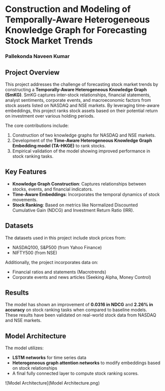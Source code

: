 
# Construction and Modeling of Temporally-Aware Heterogeneous Knowledge Graph for Forecasting Stock Market Trends

### Pallekonda Naveen Kumar

## Project Overview

This project addresses the challenge of forecasting stock market trends by constructing a **Temporally-Aware Heterogeneous Knowledge Graph (SmKG)**. SmKG captures inter-stock relationships, financial statements, analyst sentiments, corporate events, and macroeconomic factors from stock assets listed on NASDAQ and NSE markets. By leveraging time-aware embeddings, this project ranks stock assets based on their potential return on investment over various holding periods.

The core contributions include:
1. Construction of two knowledge graphs for NASDAQ and NSE markets.
2. Development of the **Time-Aware Heterogeneous Knowledge Graph Embedding model (TA-HKGE)** to rank stocks.
3. Empirical validation of the model showing improved performance in stock ranking tasks.

## Key Features

- **Knowledge Graph Construction**: Captures relationships between stocks, events, and financial indicators.
- **Time-Aware Embeddings**: Incorporates the temporal dynamics of stock movements.
- **Stock Ranking**: Based on metrics like Normalized Discounted Cumulative Gain (NDCG) and Investment Return Ratio (IRR).

## Datasets

The datasets used in this project include stock prices from:
- NASDAQ100, S&P500 (from Yahoo Finance)
- NIFTY500 (from NSE)

Additionally, the project incorporates data on:
- Financial ratios and statements (Macrotrends)
- Corporate events and news articles (Seeking Alpha, Money Control)


## Results

The model has shown an improvement of **0.0316 in NDCG** and **2.26% in accuracy** on stock ranking tasks when compared to baseline models. These results have been validated on real-world stock data from NASDAQ and NSE markets.

## Model Architecture

The model utilizes:
- **LSTM networks** for time series data
- **Heterogeneous graph attention networks** to modify embeddings based on stock relationships
- A final fully connected layer to compute stock ranking scores.

![Model Architecture](Model Architecture.png)

